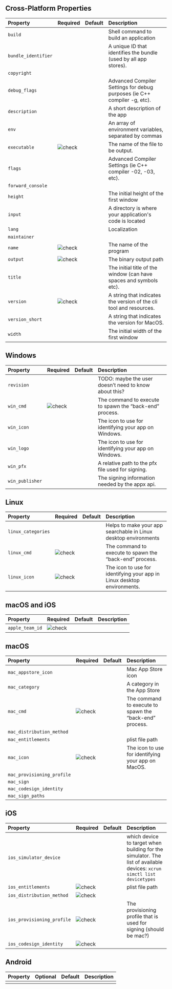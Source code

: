 ## Cross-Platform Properties

| Property | Required | Default | Description |
| :--- | :--- | :--- | :--- |
| `build` | | | Shell command to build an application |
| `bundle_identifier` | | |  A unique ID that identifies the bundle (used by all app stores). |
| `copyright` |  |  |  |
| `debug_flags` | | | Advanced Compiler Settings for debug purposes (ie C++ compiler -g, etc). |
| `description` | | | A short description of the app |
| `env` | | | An array of environment variables, separated by commas |
| `executable` | ![check](/images/icons/checkmark.svg) | | The name of the file to be output. |
| `flags` | | | Advanced Compiler Settings (ie C++ compiler -02, -03, etc). |
| `forward_console` | | | |
| `height` | | | The initial height of the first window |
| `input` | | | A directory is where your application's code is located |
| `lang` | | | Localization |
| `maintainer` | | | |
| `name` | ![check](/images/icons/checkmark.svg) | | The name of the program |
| `output` | ![check](/images/icons/checkmark.svg) | | The binary output path |
| `title` | | | The initial title of the window (can have spaces and symbols etc). |
| `version` | ![check](/images/icons/checkmark.svg) | | A string that indicates the version of the cli tool and resources. |
| `version_short` | | | A string that indicates the version for MacOS. |
| `width` | | | The initial width of the first window |


## Windows

| Property | Required | Default | Description |
| :--- | :--- | :--- | :--- |
| `revision` | | | TODO: maybe the user doesn’t need to know about this? |
| `win_cmd` | ![check](/images/icons/checkmark.svg) | | The command to execute to spawn the “back-end” process. |
| `win_icon` | | | The icon to use for identifying your app on Windows. |
| `win_logo` | | | The icon to use for identifying your app on Windows. |
| `win_pfx` | | | A relative path to the pfx file used for signing. |
| `win_publisher` | | | The signing information needed by the appx api. |


## Linux

| Property | Required | Default | Description |
| :--- | :--- | :--- | :--- |
| `linux_categories` | | | Helps to make your app searchable in Linux desktop environments |
| `linux_cmd` | ![check](/images/icons/checkmark.svg) | | The command to execute to spawn the “back-end” process. |
| `linux_icon` | ![check](/images/icons/checkmark.svg) | | The icon to use for identifying your app in Linux desktop environments. |

## macOS and iOS

| Property | Required | Default | Description |
| :--- | :--- | :--- | :--- |
| `apple_team_id` | ![check](/images/icons/checkmark.svg) | | |

## macOS

| Property | Required | Default | Description |
| :--- | :--- | :--- | :--- |
| `mac_appstore_icon` | | | Mac App Store icon |
| `mac_category` | | | A category in the App Store |
| `mac_cmd` | ![check](/images/icons/checkmark.svg) | | The command to execute to spawn the “back-end” process. |
| `mac_distribution_method` | | | |
| `mac_entitlements` | | | plist file path |
| `mac_icon` | ![check](/images/icons/checkmark.svg) | | The icon to use for identifying your app on MacOS. |
| `mac_provisioning_profile` | | | |
| `mac_sign` | | | |
| `mac_codesign_identity` | | | |
| `mac_sign_paths` | | | |


## iOS

| Property | Required | Default | Description |
| :--- | :--- | :--- | :--- |
| `ios_simulator_device` | | | which device to target when building for the simulator. The list of available devices: `xcrun simctl list devicetypes` |
| `ios_entitlements` | ![check](/images/icons/checkmark.svg) | | plist file path |
| `ios_distribution_method` | ![check](/images/icons/checkmark.svg) | | |
| `ios_provisioning_profile` | ![check](/images/icons/checkmark.svg) | | The provisioning profile that is used for signing (should be mac?) |
| `ios_codesign_identity` | ![check](/images/icons/checkmark.svg) | | |


## Android

| Property | Optional | Default | Description |
| :--- | :--- | :--- | :--- |
|||||
